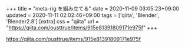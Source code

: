 +++
title = "meta-rig を組み立てる"
date = 2020-11-09 03:05:23+09:00
updated = 2020-11-11 02:02:46+09:00
tags = ['qiita', 'Blender', 'Blender2.8']
[extra]
css = "qiita"
url = "https://qiita.com/ousttrue/items/915e81391809171e975f"
+++

<https://qiita.com/ousttrue/items/915e81391809171e975f>

